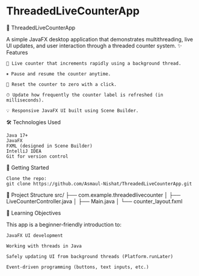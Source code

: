# ThreadedLiveCounterApp
🧵 ThreadedLiveCounterApp

A simple JavaFX desktop application that demonstrates multithreading, live UI updates, and user interaction through a threaded counter system.
✨ Features

    🔢 Live counter that increments rapidly using a background thread.

    ⏸ Pause and resume the counter anytime.

    🔁 Reset the counter to zero with a click.

    ⏱ Update how frequently the counter label is refreshed (in milliseconds).

    💡 Responsive JavaFX UI built using Scene Builder.


🛠 Technologies Used

    Java 17+
    JavaFX
    FXML (designed in Scene Builder)
    IntelliJ IDEA
    Git for version control

🚀 Getting Started

    Clone the repo:
    git clone https://github.com/Asmaul-Nishat/ThreadedLiveCounterApp.git


📂 Project Structure
src/
├── com.example.threadedlivecounter
│   ├── LiveCounterController.java
│   ├── Main.java
│   └── counter_layout.fxml

📌 Learning Objectives

This app is a beginner-friendly introduction to:

    JavaFX UI development

    Working with threads in Java

    Safely updating UI from background threads (Platform.runLater)

    Event-driven programming (buttons, text inputs, etc.)
